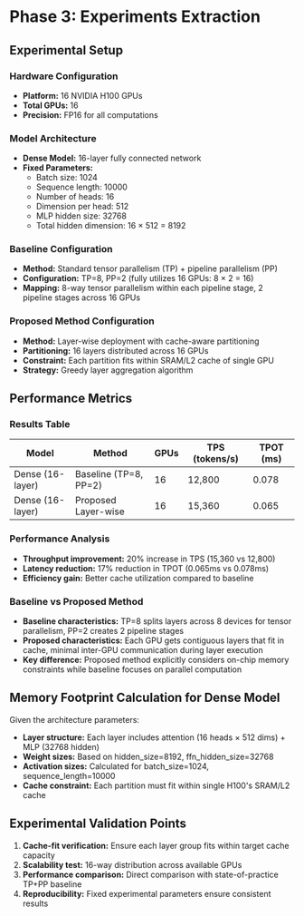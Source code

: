 # Phase 3: Experiments Extraction

## Experimental Setup

### Hardware Configuration
- **Platform:** 16 NVIDIA H100 GPUs
- **Total GPUs:** 16
- **Precision:** FP16 for all computations

### Model Architecture
- **Dense Model:** 16-layer fully connected network
- **Fixed Parameters:**
  - Batch size: 1024
  - Sequence length: 10000
  - Number of heads: 16
  - Dimension per head: 512
  - MLP hidden size: 32768
  - Total hidden dimension: 16 × 512 = 8192

### Baseline Configuration
- **Method:** Standard tensor parallelism (TP) + pipeline parallelism (PP)
- **Configuration:** TP=8, PP=2 (fully utilizes 16 GPUs: 8 × 2 = 16)
- **Mapping:** 8-way tensor parallelism within each pipeline stage, 2 pipeline stages across 16 GPUs

### Proposed Method Configuration
- **Method:** Layer-wise deployment with cache-aware partitioning
- **Partitioning:** 16 layers distributed across 16 GPUs
- **Constraint:** Each partition fits within SRAM/L2 cache of single GPU
- **Strategy:** Greedy layer aggregation algorithm

## Performance Metrics

### Results Table
| Model | Method | GPUs | TPS (tokens/s) | TPOT (ms) |
|-------|--------|------|----------------|-----------|
| Dense (16-layer) | Baseline (TP=8, PP=2) | 16 | 12,800 | 0.078 |
| Dense (16-layer) | Proposed Layer-wise | 16 | 15,360 | 0.065 |

### Performance Analysis
- **Throughput improvement:** 20% increase in TPS (15,360 vs 12,800)
- **Latency reduction:** 17% reduction in TPOT (0.065ms vs 0.078ms)
- **Efficiency gain:** Better cache utilization compared to baseline

### Baseline vs Proposed Method
- **Baseline characteristics:** TP=8 splits layers across 8 devices for tensor parallelism, PP=2 creates 2 pipeline stages
- **Proposed characteristics:** Each GPU gets contiguous layers that fit in cache, minimal inter-GPU communication during layer execution
- **Key difference:** Proposed method explicitly considers on-chip memory constraints while baseline focuses on parallel computation

## Memory Footprint Calculation for Dense Model
Given the architecture parameters:
- **Layer structure:** Each layer includes attention (16 heads × 512 dims) + MLP (32768 hidden)
- **Weight sizes:** Based on hidden_size=8192, ffn_hidden_size=32768
- **Activation sizes:** Calculated for batch_size=1024, sequence_length=10000
- **Cache constraint:** Each partition must fit within single H100's SRAM/L2 cache

## Experimental Validation Points
1. **Cache-fit verification:** Ensure each layer group fits within target cache capacity
2. **Scalability test:** 16-way distribution across available GPUs
3. **Performance comparison:** Direct comparison with state-of-practice TP+PP baseline
4. **Reproducibility:** Fixed experimental parameters ensure consistent results